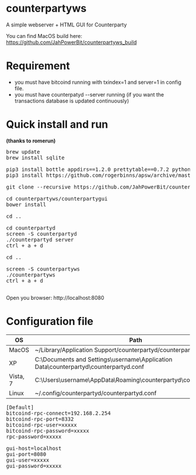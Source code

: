 counterpartyws
==========

A simple webserver + HTML GUI for Counterparty

You can find MacOS build here: https://github.com/JahPowerBit/counterpartyws_build

# Requirement

* you must have bitcoind running with txindex=1 and server=1 in config file. 
* you must have counterpatyd --server running (if you want the transactions database is updated continuously)

# Quick install and run 
<b>(thanks to romerun)</b>

<pre>
brew update
brew install sqlite

pip3 install bottle appdirs==1.2.0 prettytable==0.7.2 python-dateutil==2.2 requests==2.1.0 cherrypy==3.2.4 json-rpc==1.1 pycoin==0.25 pytest==2.5.1
pip3 install https://github.com/rogerbinns/apsw/archive/master.zip

git clone --recursive https://github.com/JahPowerBit/counterpartyws.git

cd counterpartyws/counterpartygui
bower install

cd ..

cd counterpartyd
screen -S counterpartyd
./counterpartyd server
ctrl + a + d

cd ..

screen -S counterpartyws
./counterpartyws
ctrl + a + d

</pre>

Open you browser: http://localhost:8080

# Configuration file


OS  | Path
------------- | -------------
MacOS | ~/Library/Application Support/counterpartyd/counterpartyd.conf
XP | C:\Documents and Settings\username\Application Data\counterpartyd\counterpartyd.conf
Vista, 7 | C:\Users\username\AppData\Roaming\counterpartyd\counterpartyd.conf
Linux | ~/.config/counterpartyd/counterpartyd.conf

<pre>
[Default]
bitcoind-rpc-connect=192.168.2.254
bitcoind-rpc-port=8332
bitcoind-rpc-user=xxxxx
bitcoind-rpc-password=xxxxx
rpc-password=xxxxx

gui-host=localhost
gui-port=8080
gui-user=xxxxx
gui-password=xxxxx
</pre>
